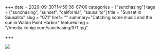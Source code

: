 +++
date = 2020-09-30T14:59:36-07:00
categories = ["sunchasing"]
tags = ["sunchasing", "sunset", "california", "sausalito"]
title = "Sunset in Sausalito"
slug = "071"
href= ""
summary="Catching some music and the sun in Waldo Point Harbor"
featuredimg = "//media.konigi.com/sunchasing/071.jpg"

+++

<img src="//media.konigi.com/sunchasing/071.jpg" />
